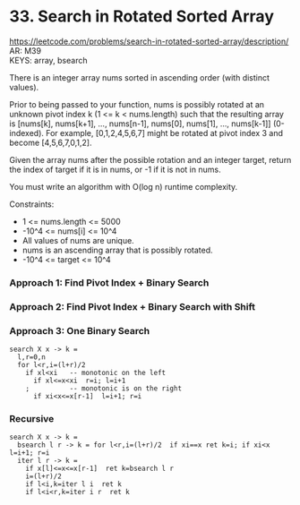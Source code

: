# 33. Search in Rotated Sorted Array

https://leetcode.com/problems/search-in-rotated-sorted-array/description/  
AR: M39  
KEYS: array, bsearch  

There is an integer array nums sorted in ascending order (with distinct values).

Prior to being passed to your function, nums is possibly rotated at an unknown pivot index k (1 <= k < nums.length) such that the resulting array is [nums[k], nums[k+1], ..., nums[n-1], nums[0], nums[1], ..., nums[k-1]] (0-indexed). For example, [0,1,2,4,5,6,7] might be rotated at pivot index 3 and become [4,5,6,7,0,1,2].

Given the array nums after the possible rotation and an integer target, return the index of target if it is in nums, or -1 if it is not in nums.

You must write an algorithm with O(log n) runtime complexity.

Constraints:

- 1 <= nums.length <= 5000
- -10^4 <= nums[i] <= 10^4
- All values of nums are unique.
- nums is an ascending array that is possibly rotated.
- -10^4 <= target <= 10^4

### Approach 1: Find Pivot Index + Binary Search
### Approach 2: Find Pivot Index + Binary Search with Shift
### Approach 3: One Binary Search
```
search X x -> k =
  l,r=0,n
  for l<r,i=(l+r)/2
    if xl<xi   -- monotonic on the left
      if xl<=x<xi  r=i; l=i+1
    ;          -- monotonic is on the right
      if xi<x<=x[r-1]  l=i+1; r=i
```
### Recursive
```
search X x -> k =
  bsearch l r -> k = for l<r,i=(l+r)/2  if xi==x ret k=i; if xi<x l=i+1; r=i 
  iter l r -> k =
    if x[l]<=x<=x[r-1]  ret k=bsearch l r
    i=(l+r)/2
    if l<i,k=iter l i  ret k
    if l<i<r,k=iter i r  ret k
```
